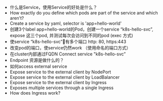 - 什么是Service，使用Service的好处是什么？
- How exactly do you define which pods are part of the service and which aren’t?
- Create a service by yaml, selector is 'app=hello-world'
- 创建3个label app=hello-world的Pod，创建一个service “k8s-hello-svc”, expose 这三个pod, 并测试每次会访问到不同的pod (exec 方式)
- 使service “k8s-hello-svc”有多个端口 http: 80, https:443
- 改变pod的端口，使service仍然work  （使用命名的端口方式）
- 在cluster内部通过FQDN Connect service "k8s-hello-svc”
- Endpoint 资源是做什么的？
- 如何access external service
- Expose service to the external client by NodePort
- Expose service to the external client  by LoadBalancer
- Expose service to the external client by Ingress
- Exposes multiple services through a single Ingress
- How does Ingress work? 
